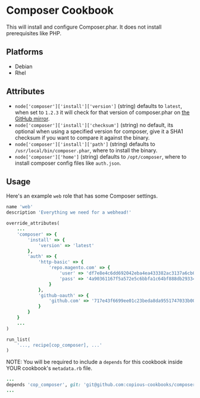 # Composer Cookbook
This will install and configure Composer.phar. It does not install
prerequisites like PHP.

## Platforms
- Debian
- Rhel

## Attributes
* `node['composer']['install']['version']` (string) defaults to `latest`, when
  set to `1.2.3` it will check for that version of composer.phar on [the GitHub
mirror](https://github.com/composer/getcomposer.org/tree/master/web/download).
* `node['composer']['install']['checksum']` (string) no default, its optional
  when using a specified version for composer, give it a SHA1 checksum if you
want to compare it against the binary.
* `node['composer']['install']['path']` (string) defaults to
  `/usr/local/bin/composer.phar`, where to install the binary.
* `node['composer']['home']` (string) defaults to `/opt/composer`, where to
  install composer config files like `auth.json`.

## Usage
Here's an example `web` role that has some Composer settings.

```ruby
name 'web'
description 'Everything we need for a webhead!'

override_attributes(
    ...
    'composer' => {
        'install' => {
            'version' => 'latest'
        },
        'auth' => {
            'http-basic' => {
                'repo.magento.com' => {
                    'user' => 'df7e8e4c6dd692042eba4ea433382ac3137a6cb0',
                    'pass' => '4a90361167f5a572e5c6bbfa1c64bf888db29334'
                }
            },
            'github-oauth' => {
                'github.com' => '717e43f6699ee01c23beda8da9551747033b0062'
            }
        }
    }
    ...
)

run_list(
    '..., recipe[cop_composer], ...'
)
```

NOTE: You will be required to include a `depends` for this cookbook inside YOUR
cookbook's `metadata.rb` file.

```ruby
...
depends 'cop_composer', git: 'git@github.com:copious-cookbooks/composer.git'
...
```
